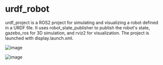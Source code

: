 # urdf_robot
urdf_project is a ROS2 project for simulating and visualizing a robot defined in a URDF file. It uses robot_state_publisher to publish the robot's state, gazebo_ros for 3D simulation, and rviz2 for visualization. The project is launched with display.launch.xml.

![image](https://github.com/HEERAJ24/urdf_robot/assets/77336089/28b2987d-3db1-4a2a-8e7e-3aeb5cbc3323)


![image](https://github.com/HEERAJ24/urdf_robot/assets/77336089/5e723b71-87d6-4e06-92a2-9f69a3bbb9e0)
